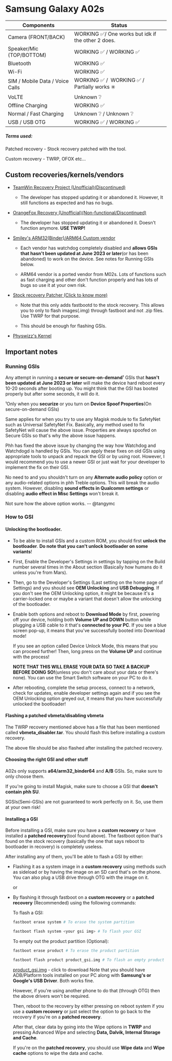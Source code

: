 # Samsung Galaxy A02s

| Components | Status |
| --- | --- |
| Camera (FRONT/BACK) | WORKING ✅/ One works but idk if the other 2 does. |
| Speaker/Mic (TOP/BOTTOM) | WORKING ✅ / WORKING ✅ |
| Bluetooth | WORKING ✅ |
| Wi-Fi | WORKING ✅ |
| SIM / Mobile Data / Voice Calls | WORKING ✅ /  WORKING ✅ / Partially works ✳️ |
| VoLTE | Unknown ❔ |
| Offline Charging | WORKING ✅ |
| Normal / Fast Charging | Unknown ❔ / Unknown ❔ |
| USB / USB OTG | WORKING ✅ / WORKING ✅ |

##### Terms used:

Patched recovery - Stock recovery patched with the tool.

Custom recovery - TWRP, OFOX etc...

## Custom recoveries/kernels/vendors

- [TeamWin Recovery Project (Unofficial)(Discontinued)](https://forum.xda-developers.com/t/recovery-unofficial-twrp-for-galaxy-a02s-snapdragon.4294377/)
  
  - The developer has stopped updating it or abandoned it. However, It still functions as expected and has no bugs.
    
- [OrangeFox Recovery (Unofficial)(Non-functional/Discontinued)](https://forum.xda-developers.com/t/recovery-unofficial-twrp-for-galaxy-a02s-snapdragon.4294377/)
  
  - The developer has stopped updating it or abandoned it. Doesn't function anymore. **USE TWRP!**
    
- [Smiley's ARM32(Binder)/ARM64 Custom vendor](https://t.me/samsung_galaxy_m01_a01_m11_a11)
  
  - Each vendor has watchdog completely disabled and **allows GSIs that hasn't been updated at June 2023 or later**(or has been abandoned) to work on the device. See notes for Running GSIs below.
    
  - ARM64 vendor is a ported vendor from M02s. Lots of functions such as fast charging and other don't function properly and has lots of bugs so use it at your own risk.
    
- [Stock recovery Patcher (Click to know more)](https://github.com/tangymc/Patch-Recovery)
  
  - Note that this only adds fastbootd to the stock recovery. This allows you to only to flash images(.img) through fastboot and not .zip files. Use TWRP for that purpose.
    
  - This should be enough for flashing GSIs.
    
- [Physwizz's Kernel](https://t.me/physwizz2)
  

## Important notes

### Running GSIs

Any attempt in running a **secure or secure-on-demand**¹ GSIs that **hasn't been updated at June 2023 or later** will make the device hard reboot every 10-20 seconds after booting up. You might think that the GSI has booted properly but after some seconds, it will do it.

¹Only when you **securize** or you turn on **Device Spoof Properties**(On secure-on-demand GSIs)

Same applies for when you try to use any Magisk module to fix SafetyNet such as Universal SafetyNet Fix. Basically, any method used to fix SafetyNet will cause the above issue. Properties are always spoofed on Secure GSIs so that's why the above issue happens.

Phh has fixed the above issue by changing the way how Watchdog and Watchdogd is handled by GSIs. You can apply these fixes on old GSIs using appropriate tools to unpack and repack the GSI or by using root. However, I would recommend you to use a newer GSI or just wait for your developer to implement the fix on their GSI.

No need to and you shouldn't turn on any **Alternate audio policy** option or any audio-related options in phh Treble options. This will break the audio system. However, disabling **sound effects in Qualcomm settings** or disabling **audio effect in Misc Settings** won't break it.

Not sure how the above option works. -- @tangymc

### How to GSI

#### Unlocking the bootloader.

- To be able to install GSIs and a custom ROM, you should first **unlock the bootloader**. **Do note that you can't unlock bootloader on some variants**!
  
- First, Enable the Developer's Settings in settings by tapping on the Build number several times in the About section (Basically how humans do it unless you're from Mars).
  
- Then, go to the Developer's Settings (Last setting on the home page of Settings) and you should see **OEM Unlocking** and **USB Debugging**. If you don't see the OEM Unlocking option, it might be because it's a carrier-locked one or maybe a variant that doesn't allow the unlocking of the bootloader.
  
- Enable both options and reboot to **Download Mode** by first, powering off your device, holding both **Volume UP and DOWN** button while plugging a USB cable to it that's **connected to your PC**. If you see a blue screen pop-up, it means that you've successfully booted into Download mode!
  
  If you see an option called Device Unlock Mode, this means that you can proceed further! Then, long press on the **Volume UP** and continue with the process!
  
  **NOTE THAT THIS WILL ERASE YOUR DATA SO TAKE A BACKUP BEFORE DOING SO!**(unless you don't care about your data or there's none). You can use the Smart Switch software on your PC to do it.
  
- After rebooting, complete the setup process, connect to a network, check for updates, enable developer settings again and if you see the OEM Unlocking option greyed out, it means that you have successfully unlocked the bootloader!
  

#### Flashing a patched vbmeta/disabling vbmeta

The TWRP recovery mentioned above has a file that has been mentioned called **vbmeta_disabler.tar**. You should flash this before installing a custom recovery.

The above file should be also flashed after installing the patched recovery.

#### Choosing the right GSI and other stuff

A02s only supports **a64/arm32_binder64** and **A/B** GSIs. So, make sure to only choose them.

If you're going to install Magisk, make sure to choose a GSI that **doesn't contain phh SU**.

SGSIs(Semi-GSIs) are not guaranteed to work perfectly on it. So, use them at your own risk!

#### Installing a GSI

Before installing a GSI, make sure you have a **custom recovery** or have installed a **patched recovery**(tool found above). The fastboot option that's found on the stock recovery (basically the one that says reboot to bootloader in recovery) is completely useless.

After installing any of them, you'll be able to flash a GSI by either:

- Flashing it as a system image in a **custom recovery** using methods such as sideload or by having the image on an SD card that's on the phone. You can also plug a USB drive through OTG with the image on it.
  
  or
  
- By flashing it through fastboot on a **custom recovery** or a **patched recovery** (Recommended) using the following commands:
  
  To flash a GSI:
  
  ```bash
  fastboot erase system # To erase the system partition
  ```
  
  ```bash
  fastboot flash system <your gsi img> # To flash your GSI
  ```
  
  To empty out the product partition (Optional):
  
  ```bash
  fastboot erase product # To erase the product partition
  ```
  
  ```bash
  fastboot flash product product_gsi.img # To flash an empty product image
  ```
  
  [product_gsi.img](https://forum.xda-developers.com/attachments/product_gsi-img.5371179/) - click to download 
  Note that you should have ADB/Platform tools installed on your PC along with **Samsung's or Google's USB Driver**. Both works fine.
  
  However, if you're using another phone to do that (through OTG) then the above drivers won't be required.
  
  Then, reboot to the recovery by either pressing on reboot system if you use a **custom recovery** or just select the option to go back to the recovery if you're on a **patched recovery**.
  
  After that, clear data by going into the Wipe options in **TWRP** and pressing Advanced Wipe and selecting **Data, Dalvik, Internal Storage and Cache**.
  
  If you're on the **patched recovery**, you should use **Wipe data** and **Wipe cache** options to wipe the data and cache.